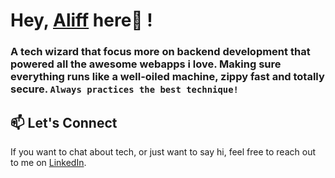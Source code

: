 # Hey, [Aliff](https://aleprosli.my/) here👋 !

### A tech wizard that focus more on backend development that powered all the awesome webapps i love. Making sure everything runs like a well-oiled machine, zippy fast and totally secure. `Always practices the best technique!`

## 📫 Let's Connect
If you want to chat about tech, or just want to say hi, feel free to reach out to me on [LinkedIn](https://www.linkedin.com/in/aleprosli/).





